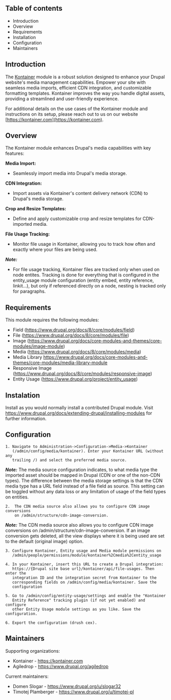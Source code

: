 ## Table of contents

* Introduction
* Overview
* Requirements
* Installation
* Configuration
* Maintainers


## Introduction

The [Kontainer](https://kontainer.com) module is a robust solution designed to
enhance your Drupal website's media management capabilities. Empower your site
with seamless media imports, efficient CDN integration, and customizable
formatting templates. Kontainer improves the way you handle digital assets,
providing a streamlined and user-friendly experience.

For additional details on the use cases of the Kontainer module and instructions
on its setup, please reach out to us on our website
[https://kontainer.com](https://kontainer.com).

## Overview

The Kontainer module enhances Drupal's media capabilities with key features:

**Media Import:**
  - Seamlessly import media into Drupal's media storage.

**CDN Integration:**
  - Import assets via Kontainer's content delivery network (CDN) to Drupal's
media storage.

**Crop and Resize Templates:**
  - Define and apply customizable crop and resize templates for CDN-imported
media.

**File Usage Tracking:**
  - Monitor file usage in Kontainer, allowing you to track how often and exactly
where your files are being used.

***Note:***

- For file usage tracking, Kontainer files are tracked only when used on node
entites. Tracking is done for everything that is configured
in the entity_usage module configuration (entity embed, entity reference,
linkit...), but only if referenced directly on a node, nesting is tracked only
for paragraphs.

## Requirements

This module requires the following modules:
* Field (https://www.drupal.org/docs/8/core/modules/field)
* File (https://www.drupal.org/docs/8/core/modules/file)
* Image (https://www.drupal.org/docs/core-modules-and-themes/core-modules/image-module)
* Media (https://www.drupal.org/docs/8/core/modules/media)
* Media Library https://www.drupal.org/docs/core-modules-and-themes/core-modules/media-library-module
* Responsive Image (https://www.drupal.org/docs/8/core/modules/responsive-image)
* Entity Usage (https://www.drupal.org/project/entity_usage)

## Instalation

Install as you would normally install a contributed Drupal module. Visit
https://www.drupal.org/docs/extending-drupal/installing-modules for further
information.

## Configuration

    1. Navigate to Administration->Configuration->Media->Kontainer
       (/admin/config/media/kontainer). Enter your Kontainer URL (without any
       trailing /) and select the preferred media source.
***Note:***
The media source configuration indicates, to what media type the imported asset
should be mapped in Drupal (CDN or one of the non-CDN types). The difference
between the media storage settings is that the CDN media type has a URL field
instead of a file field as source. This setting can be toggled without any data
loss or any limitation of usage of the field types on entities.

    2.  The CDN media source also allows you to configure CDN image conversions
        on /admin/structure/cdn-image-conversion.
***Note:***
The CDN media source
also allows you to configure CDN image conversions on
/admin/structure/cdn-image-conversion. If an image conversion gets deleted, all
the view displays where it is being used are set to the default (original image)
option.

    3. Configure Kontainer, Entity usage and Media module permissions on
       /admin/people/permissions/module/kontainer%2Cmedia%2Centity_usage

    4. In your Kontainer, insert this URL to create a Drupal integration:
       https://{Drupal site base url}/kontainer/api/file-usages. Then enter the
       integration ID and the integration secret from Kontainer to the
       corresponding fields on /admin/config/media/kontainer. Save the
       configuration

    5. Go to /admin/config/entity-usage/settings and enable the "Kontainer
       Entity Reference" tracking plugin (if not yet enabled) and configure
       other Entity Usage module settings as you like. Save the configuration.

    6. Export the configuration (drush cex).

## Maintainers

Supporting organizations:
* Kontainer - https://kontainer.com
* Agiledrop - https://www.drupal.org/agiledrop

Current maintainers:
* Domen Slogar - https://www.drupal.org/u/slogar32
* Timotej Plamberger - https://www.drupal.org/u/timotej-pl
